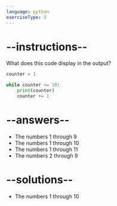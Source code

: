 ```yaml
---
language: python
exerciseType: 3
---
```


# --instructions--

What does this code display in the output?
```python
counter = 1

while counter <= 10:
    print(counter)
    counter += 1
```

# --answers--

- The numbers 1 through 9
- The numbers 1 through 10
- The numbers 1 through 11
- The numbers 2 through 9

# --solutions--

- The numbers 1 through 10
